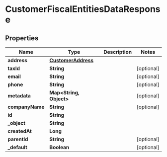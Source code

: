 

# CustomerFiscalEntitiesDataResponse

## Properties

Name | Type | Description | Notes
------------ | ------------- | ------------- | -------------
**address** | [**CustomerAddress**](CustomerAddress.md) |  | 
**taxId** | **String** |  |  [optional]
**email** | **String** |  |  [optional]
**phone** | **String** |  |  [optional]
**metadata** | **Map&lt;String, Object&gt;** |  |  [optional]
**companyName** | **String** |  |  [optional]
**id** | **String** |  | 
**_object** | **String** |  | 
**createdAt** | **Long** |  | 
**parentId** | **String** |  |  [optional]
**_default** | **Boolean** |  |  [optional]




